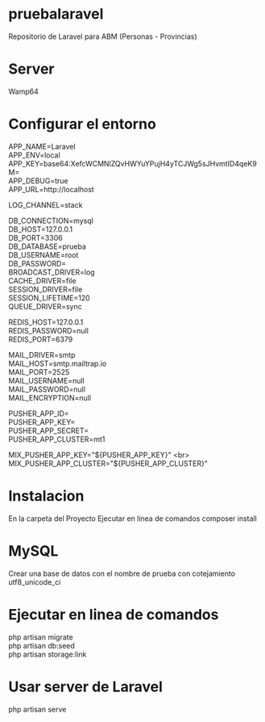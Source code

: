 # pruebalaravel
Repositorio de Laravel para ABM (Personas - Provincias)
# Server
Wamp64
# Configurar el entorno
APP_NAME=Laravel <br>
APP_ENV=local <br>
APP_KEY=base64:XefcWCMNlZQvHWYuYPujH4yTCJWg5sJHvmtID4qeK9M= <br>
APP_DEBUG=true <br>
APP_URL=http://localhost <br>

LOG_CHANNEL=stack <br>

DB_CONNECTION=mysql <br>
DB_HOST=127.0.0.1 <br>
DB_PORT=3306 <br>
DB_DATABASE=prueba <br>
DB_USERNAME=root <br>
DB_PASSWORD= <br>
BROADCAST_DRIVER=log <br>
CACHE_DRIVER=file <br>
SESSION_DRIVER=file <br>
SESSION_LIFETIME=120 <br>
QUEUE_DRIVER=sync <br>

REDIS_HOST=127.0.0.1 <br>
REDIS_PASSWORD=null <br>
REDIS_PORT=6379 <br>

MAIL_DRIVER=smtp <br>
MAIL_HOST=smtp.mailtrap.io <br>
MAIL_PORT=2525 <br>
MAIL_USERNAME=null <br>
MAIL_PASSWORD=null <br>
MAIL_ENCRYPTION=null <br>

PUSHER_APP_ID= <br>
PUSHER_APP_KEY= <br>
PUSHER_APP_SECRET= <br>
PUSHER_APP_CLUSTER=mt1 <br>

MIX_PUSHER_APP_KEY="${PUSHER_APP_KEY}" <br>
MIX_PUSHER_APP_CLUSTER="${PUSHER_APP_CLUSTER}" <br>
# Instalacion
En la carpeta del Proyecto Ejecutar en linea de comandos composer install
# MySQL
Crear una base de datos con el nombre de prueba con cotejamiento utf8_unicode_ci
# Ejecutar en linea de comandos
 php artisan migrate <br>
 php artisan db:seed <br>
 php artisan storage:link <br>
 # Usar server de Laravel
 php artisan serve
